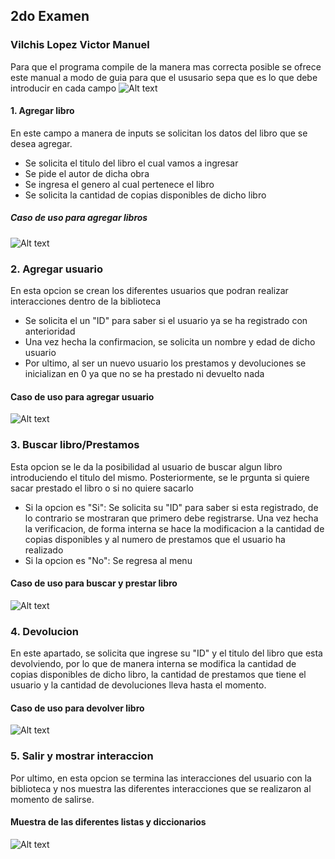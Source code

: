 ## 2do Examen

### Vilchis Lopez Victor Manuel

Para que el programa compile de la manera mas correcta posible se ofrece este manual a modo de guia para que el ususario sepa que es lo que debe introducir en cada campo
![Alt text](image.png)
#### 1. Agregar libro

En este campo a manera de inputs se solicitan los datos del libro que se desea agregar.

+ Se solicita el titulo del libro el cual vamos a ingresar
+ Se pide el autor de dicha obra
+ Se ingresa el genero al cual pertenece el libro
+ Se solicita la cantidad de copias disponibles de dicho libro

##### Caso de uso para agregar libros
![Alt text](image-1.png)

### 2. Agregar usuario
En esta opcion se crean los diferentes usuarios que podran realizar interacciones dentro de la biblioteca
+ Se solicita el un "ID" para saber si el usuario ya se ha registrado con anterioridad
+ Una vez hecha la confirmacion, se solicita un nombre y edad de dicho usuario
+ Por ultimo, al ser un nuevo usuario los prestamos y devoluciones se inicializan en 0 ya que no se ha prestado ni devuelto nada

#### Caso de uso para agregar usuario
![Alt text](image-2.png)

### 3. Buscar libro/Prestamos
Esta opcion se le da la posibilidad al usuario de buscar algun libro introduciendo el titulo del mismo.
Posteriormente, se le prgunta si quiere sacar prestado el libro o si no quiere sacarlo
+ Si la opcion es "Si": Se solicita su "ID" para saber si esta registrado, de lo contrario se mostraran que primero debe registrarse. Una vez hecha la verificacion, de forma interna se hace la modificacion a la cantidad de copias disponibles y al numero de prestamos que el usuario ha realizado
+ Si la opcion es "No": Se regresa al menu

#### Caso de uso para buscar y prestar libro
![Alt text](image-3.png)

### 4. Devolucion
En este apartado, se solicita que ingrese su "ID" y el titulo del libro que esta devolviendo, por lo que de manera interna se modifica la cantidad de copias disponibles de dicho libro, la cantidad de prestamos que tiene el usuario y la cantidad de devoluciones lleva hasta el momento.

#### Caso de uso para devolver libro
![Alt text](image-4.png)

### 5. Salir y mostrar interaccion
Por ultimo, en esta opcion se termina las interacciones del usuario con la biblioteca y nos muestra las diferentes interacciones que se realizaron al momento de salirse.
#### Muestra de las diferentes listas y diccionarios
![Alt text](image-5.png)
